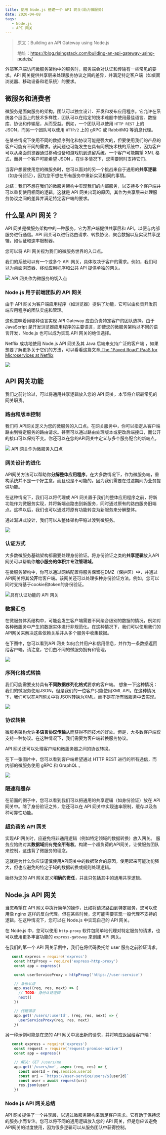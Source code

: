 ```yaml
---
title: 使用 Node.js 搭建一个 API 网关(助力微服务)
date: 2020-04-08
tags:
   - Node.js
   - API 网关
---
```


> 原文：Building an API Gateway using Node.js
>
> 地址：https://blog.risingstack.com/building-an-api-gateway-using-nodejs/

外部客户端访问微服务架构中的服务时，服务端会对认证和传输有一些常见的要求。API 网关提供共享层来处理服务协议之间的差异，并满足特定客户端（如桌面浏览器、移动设备和老系统）的要求。

## 微服务和消费者
微服务是面向服务的架构，团队可以独立设计、开发和发布应用程序。它允许在系统各个层面上的技术多样性，团队可以在给定的技术难题中使用最佳语言、数据库、协议和传输层，从而受益。例如，一个团队可以使用 `HTTP REST` 上的 JSON，而另一个团队可以使用 `HTTP/2` 上的 gRPC 或 RabbitMQ 等消息代理。

在某些情况下使用不同的数据序列化和协议可能是强大的，但要使用我们的产品的客户可能有不同的需求。该问题也可能发生在具有同质技术栈的系统中，因为客户可以从桌面浏览器通过移动设备和游戏机到遗留系统。一个客户可能期望 XML 格式，而另一个客户可能希望 JSON 。在许多情况下，您需要同时支持它们。

当客户想要使用您的微服务时，您可以面对的另一个挑战来自于通用的**共享逻辑**（如身份验证），因为您不想在所有服务中重新实现相同的事情。

总结：我们不想在我们的微服务架构中实现我们的内部服务，以支持多个客户端并可以重复使用相同的逻辑。这就是 API 网关出现的原因，其作为共享层来处理服务协议之间的差异并满足特定客户端的要求。

## 什么是 API 网关？

API 网关是微服务架构中的一种服务，它为客户端提供共享层和 API，以便与内部服务进行通信。API 网关可以进行路由请求、转换协议、聚合数据以及实现共享逻辑，如认证和速率限制器。

您可以将 API 网关视为我们的微服务世界的入口点。

我们的系统可以有一个或多个 API 网关，具体取决于客户的需求。例如，我们可以为桌面浏览器、移动应用程序和公共 API 提供单独的网关。

<!-- ![](https://user-gold-cdn.xitu.io/2020/4/7/171554cdb4df51e1?w=667&h=235&f=png&s=34074) -->
![](../.vuepress/public/images/171554cdb4df51e1.png)
API 网关作为微服务的切入点


### Node.js 用于前端团队的 API 网关

由于 API 网关为客户端应用程序（如浏览器）提供了功能，它可以由负责开发前端应用程序的团队实施和管理。

这也意味着用哪种语言实现 API Gateway 应由负责特定客户的团队选择。由于 JavaScript 是开发浏览器应用程序的主要语言，即使您的微服务架构以不同的语言开发，Node.js 也可以成为实现 API 网关的绝佳选择。

Netflix 成功地使用 Node.js API 网关及其 Java 后端来支持广泛的客户端 ，如果想要了解更多关于它们的方法，可以看看这篇文章[ The "Paved Road" PaaS for Microservices at Netflix](https://www.infoq.com/news/2017/06/paved-paas-netflix/)


<!-- ![](https://user-gold-cdn.xitu.io/2020/4/7/1715551ad47c8f64?w=646&h=361&f=png&s=101526) -->
![](../.vuepress/public/images/1715551ad47c8f64.png)

## API 网关功能
我们之前讨论过，可以将通用共享逻辑放入您的 API 网关，本节将介绍最常见的网关职责。

### 路由和版本控制
我们将 API网关定义为您的微服务的入口点。在网关服务中，你可以指定从客户端路由到特定服务的路由请求。甚至可以通过路由处理版本或更改后端接口，而公开的接口可以保持不变。你还可以在您的API网关中定义与多个服务配合的新端点。

<!-- ![](https://user-gold-cdn.xitu.io/2020/4/7/17155592280ae05a?w=602&h=250&f=png&s=26546) -->
![](../.vuepress/public/images/17155592280ae05a.png)
API 网关作为微服务入口点

### 网关设计的进化
API网关方法可以帮助你**分解整体应用程序**。在大多数情况下，作为微服务端，重构系统并不是一个好主意，而且也是不可能的，因为我们需要在过渡期间为业务提供功能。

在这种情况下，我们可以将代理或 API 网关置于我们的整体应用程序之前，将新功能作为微服务实现，并将新端点路由到新服务，同时通过原有的路由服务旧端点。这样以后，我们也可以通过将原有功能转变为新服务来分解整体。

通过渐进式设计，我们可以从整体架构平稳过渡到微服务。


<!-- ![](https://user-gold-cdn.xitu.io/2020/4/8/1715562a16cae517?w=626&h=198&f=png&s=20052) -->
![](../.vuepress/public/images/1715562a16cae517.png)

### 认证方式

大多数微服务基础架构都需要处理身份验证。将身份验证之类的**共享逻辑**放入API网关可以帮助你**缩小服务的体积**并**专注管理域**。

在微服务架构中，你可以通过网络配置将服务保留在DMZ（保护区）中，并通过API网关将其**公开**给客户端。该网关还可以处理多种身份验证方法，例如，您可以同时支持基于cookie和token的身份验证。

![具有认证功能的 API 网关](./../.vuepress/public/images/17155705b7258e79.png)

### 数据汇总

在微服务体系结构中，可能会发生客户端需要不同聚合级别的数据的情况，例如对各种微服务中产生的数据实体进行非规范化。在这种情况下，我们可以使用我们的API网关来解决这些依赖关系并从多个服务中收集数据。

在下图中，您可以看到API 网关 如何合并用户和信用信息，并作为一条数据返回给客户端。请注意，它们由不同的微服务拥有和管理。


<!-- ![](https://user-gold-cdn.xitu.io/2020/4/8/1715575e175699a0) -->
![](../.vuepress/public/images/1715575e175699a0.jpg)

### 序列化格式转换

我们可能需要支持具有**不同数据序列化格式**要求的客户端。 想象一下这种情况：我们的微服务使用JSON，但是我们的一位客户只能使用XML API。在这种情况下，我们可以在API网关中将JSON转换为XML，而不是在所有微服务中去实现。

<!-- ![](https://user-gold-cdn.xitu.io/2020/4/8/1715579141fbe5a3?w=628&h=213&f=png&s=22403) -->
![](./../.vuepress/public/images/1715579141fbe5a3.png)

### 协议转换

微服务架构允许**多语言协议传输**从而获得不同技术的好处。但是，大多数客户端仅支持一种协议。在这种情况下，我们需要为客户端转换服务协议。

API 网关还可以处理客户端和微服务器之间的协议转换。

在下一张图片中，您可以看到客户端希望通过 HTTP REST 进行的所有通信，而内部的微服务使用 gRPC 和 GraphQL 。

<!-- ![](https://user-gold-cdn.xitu.io/2020/4/8/17155832ea38ff46?w=609&h=176&f=png&s=22476) -->
![](./../.vuepress/public/images/1715579141fbe5a3.png)

### 限速和缓存
在前面的例子中，您可以看到我们可以把通用的共享逻辑（如身份验证）放在 API 网关中。除了身份验证之外，您还可以在 API 网关中实现速率限制，缓存以及各种可靠性功能。


### 超负荷的 API 网关

实现API网关时，应避免将非通用逻辑（例如特定领域的数据转换）放入网关。 服务应始终对其**数据域**拥有**完全所有权**。构建一个超负荷的API网关，让微服务团队来控制，这违背了微服务的理念。

这就是为什么你应该谨慎使用API网关中的数据聚合的原因，使用起来可能功能强大，但也应避免的特定于域的数据转换或规则处理逻辑。


始终为您的 API 网关定义**明确的责任**，并且只包括其中的通用共享逻辑。

## Node.js API 网关

当您希望在 API 网关中执行简单的操作，比如将请求路由到特定服务，您可以使用像 nginx 这样的反向代理。但在某些时候，您可能需要实现一般代理不支持的逻辑。在这种情况下，您可以在 Node.js 中实现自己的 API 网关。

在 Node.js 中，您可以使用 `http-proxy` 软件包简单地代理对特定服务的请求，也可以使用更多丰富功能的 `express-gateway` 来创建 API 网关。

在我们的第一个 API 网关示例中，我们在将代码委托给 user 服务之前验证请求。

```javascript
   const express = require('express')
    const httpProxy = require('express-http-proxy')
    const app = express()

    const userServiceProxy = httpProxy('https://user-service')

    // 身份认证
    app.use((req, res, next) => {
      // TODO: 身份认证逻辑
      next()
    })

    // 代理请求
    app.get('/users/:userId', (req, res, next) => {
      userServiceProxy(req, res, next)
    })
```

另一种示例可能是在您的 API 网关中发出新的请求，并将响应返回给客户端：
```javascript
   const express = require('express')
    const request = require('request-promise-native')
    const app = express()

    // 解决: GET /users/me
    app.get('/users/me', async (req, res) => {
      const userId = req.session.userId
      const uri = `https://user-service/users/${userId}`
      const user = await request(uri)
      res.json(user)
    })
```

### Node.js API 网关总结
API 网关提供了一个共享层，以通过微服务架构来满足客户需求。它有助于保持您的服务小而专注。您可以将不同的通用逻辑放入您的 API 网关，但是您应该避免API网关的过度使用，因为很多逻辑可以从服务团队中获得控制。
